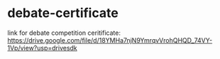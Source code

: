 # debate-certificate
link for debate competition ceritificate:  https://drive.google.com/file/d/18YMHa7njN9YmrqvVrohQHQD_74VY-1Vp/view?usp=drivesdk
